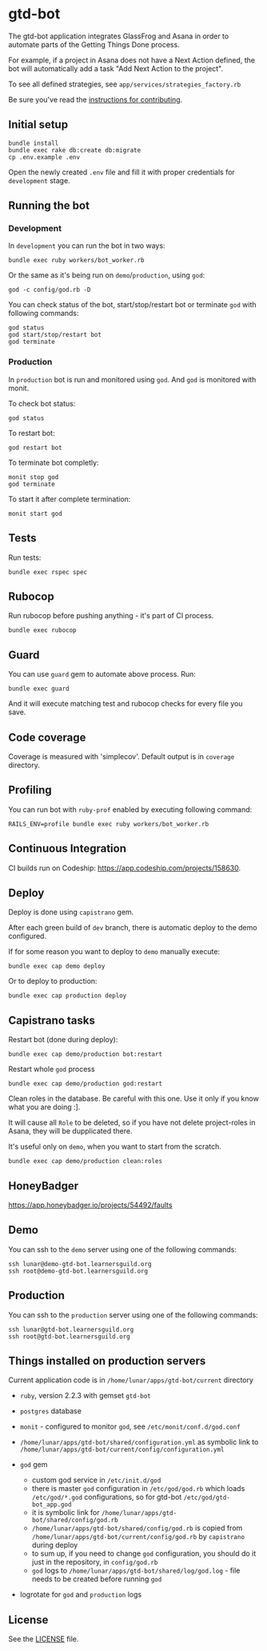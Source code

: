 # gtd-bot

The gtd-bot application integrates GlassFrog and Asana in order to automate parts of the Getting Things Done process.

For example, if a project in Asana does not have a Next Action defined, the bot will automatically add a task "Add Next Action to the project".

To see all defined strategies, see `app/services/strategies_factory.rb`

Be sure you've read the [instructions for contributing](./CONTRIBUTING.md).


## Initial setup

```
bundle install
bundle exec rake db:create db:migrate
cp .env.example .env
```

Open the newly created `.env` file and fill it with proper credentials for `development` stage.


## Running the bot

### Development

In `development` you can run the bot in two ways:

```
bundle exec ruby workers/bot_worker.rb
```

Or the same as it's being run on `demo`/`production`, using `god`:

```
god -c config/god.rb -D
```

You can check status of the bot, start/stop/restart bot or terminate `god` with following commands:

```
god status
god start/stop/restart bot
god terminate
```

### Production

In `production` bot is run and monitored using `god`. And `god` is
monitored with monit.

To check bot status:

```
god status
```

To restart bot:

```
god restart bot
```

To terminate bot completly:

```
monit stop god
god terminate
```

To start it after complete termination:

```
monit start god
```

## Tests

Run tests:

```
bundle exec rspec spec
```

## Rubocop

Run rubocop before pushing anything - it's part of CI process.

```
bundle exec rubocop
```

## Guard

You can use `guard` gem to automate above process. Run:

```
bundle exec guard
```

And it will execute matching test and rubocop checks for every file you save.

## Code coverage

Coverage is measured with 'simplecov'. Default output is in `coverage` directory.

## Profiling

You can run bot with `ruby-prof` enabled by executing following command:

```
RAILS_ENV=profile bundle exec ruby workers/bot_worker.rb
```

## Continuous Integration

CI builds run on Codeship: https://app.codeship.com/projects/158630.

## Deploy

Deploy is done using `capistrano` gem.

After each green build of `dev` branch, there is automatic deploy to the
demo configured.

If for some reason you want to deploy to `demo` manually execute:

```
bundle exec cap demo deploy
```

Or to deploy to production:

```
bundle exec cap production deploy
```

## Capistrano tasks

Restart bot (done during deploy):

```
bundle exec cap demo/production bot:restart
```

Restart whole `god` process

```
bundle exec cap demo/production god:restart
```

Clean roles in the database. Be careful with this one. Use it only if
you know what you are doing :].

It will cause all `Role` to be deleted, so if you have not delete
project-roles in Asana, they will be dupplicated there.

It's useful only on `demo`, when you want to start from the scratch.

```
bundle exec cap demo/production clean:roles
```


## HoneyBadger

https://app.honeybadger.io/projects/54492/faults

## Demo

You can ssh to the `demo` server using one of the following commands:

```
ssh lunar@demo-gtd-bot.learnersguild.org
ssh root@demo-gtd-bot.learnersguild.org
```

## Production

You can ssh to the `production` server using one of the following commands:

```
ssh lunar@gtd-bot.learnersguild.org
ssh root@gtd-bot.learnersguild.org
```

## Things installed on production servers

Current application code is in `/home/lunar/apps/gtd-bot/current` directory

* `ruby`, version 2.2.3 with gemset `gtd-bot`
* `postgres` database
* `monit` - configured to monitor `god`, see `/etc/monit/conf.d/god.conf`
* `/home/lunar/apps/gtd-bot/shared/configuration.yml` as symbolic link to `/home/lunar/apps/gtd-bot/current/config/configuration.yml`
* `god` gem
  * custom god service in `/etc/init.d/god`
  * there is master `god` configuration in `/etc/god/god.rb` which loads `/etc/god/*.god` configurations, so for gtd-bot `/etc/god/gtd-bot_app.god`
  * it is symbolic link for `/home/lunar/apps/gtd-bot/shared/config/god.rb`
  * `/home/lunar/apps/gtd-bot/shared/config/god.rb` is copied from `/home/lunar/apps/gtd-bot/current/config/god.rb` by
    `capistrano` during deploy
  * to sum up, if you need to change `god` configuration, you should do
    it just in the repository, in `config/god.rb`
  * `god` logs to `/home/lunar/apps/gtd-bot/shared/log/god.log` - file
    needs to be created before running `god`

* logrotate for `god` and `production` logs


## License

See the [LICENSE](./LICENSE) file.
